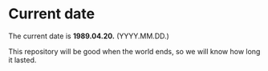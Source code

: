 # Current date

The current date is **1989.04.20.** (YYYY.MM.DD.)

This repository will be good when the world ends, so we will know how long it lasted.